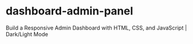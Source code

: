 # dashboard-admin-panel
Build a Responsive Admin Dashboard with HTML, CSS, and JavaScript | Dark/Light Mode
